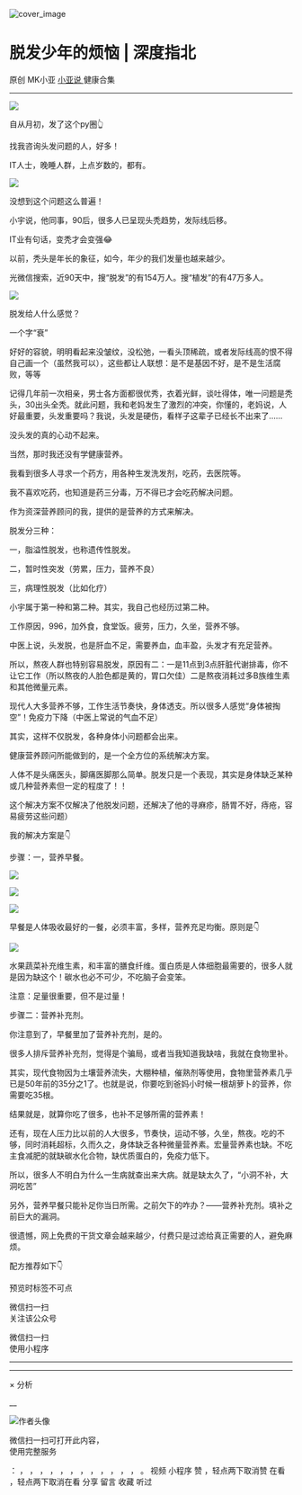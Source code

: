 ![cover_image](https://mmbiz.qlogo.cn/mmbiz_jpg/A8SKDch4cJH21wHpOcULZhs2UPMhMOCorzymvt4DialBicC1TDKFnSDN7AbCDiazMd7lJ6R0U6U4iama5icjBKuzvBA/0?wx_fmt=jpeg)

#  脱发少年的烦恼 | 深度指北

原创  MK小亚  [ 小亚说 ](https://mp.weixin.qq.com/mp/appmsgalbum?__biz=MzUxNDAwNTk0MQ==&action=getalbum&album_id=1708249854717526017#wechat_redirect) 健康合集

__ _ _ _ _

  

![](https://mmbiz.qpic.cn/mmbiz_jpg/A8SKDch4cJH21wHpOcULZhs2UPMhMOCooy3HnmibSy4NdhiatU3GxjvTvLXicQLkWa91MkZiaEqdoRWTkSrjLd3YfA/640?wx_fmt=jpeg)

自从月初，发了这个py圈👆

找我咨询头发问题的人，好多！

IT人士，晚睡人群，上点岁数的，都有。

![](https://mmbiz.qpic.cn/mmbiz_jpg/A8SKDch4cJH21wHpOcULZhs2UPMhMOCoPUMV5ApQ1huFvK7kHO1NWAZ0NJeWoicaheVI1LX4A50styg8AmuXJvg/640?wx_fmt=jpeg)

没想到这个问题这么普遍！

  

小宇说，他同事，90后，很多人已呈现头秃趋势，发际线后移。

IT业有句话，变秃才会变强😂

  

以前，秃头是年长的象征，如今，年少的我们发量也越来越少。

  

光微信搜索，近90天中，搜“脱发”的有154万人。搜“植发”的有47万多人。

  

![](https://mmbiz.qpic.cn/mmbiz_jpg/A8SKDch4cJH21wHpOcULZhs2UPMhMOCoGLBJMKvYibiaAACIpEcgJLKnT75vZ8T63CJyiccUbiblCibuAy6zF554IRQ/640?wx_fmt=jpeg)

脱发给人什么感觉？

  

一个字“衰”

  

好好的容貌，明明看起来没皱纹，没松弛，一看头顶稀疏，或者发际线高的恨不得自己画一个（虽然我可以），这些都让人联想：是不是基因不好，是不是生活腐败，等等

  

记得几年前一次相亲，男士各方面都很优秀，衣着光鲜，谈吐得体，唯一问题是秃头，30出头全秃。就此问题，我和老妈发生了激烈的冲突，你懂的，老妈说，人好最重要，头发重要吗？我说，头发是硬伤，看样子这辈子已经长不出来了……

  

没头发的真的心动不起来。

  

当然，那时我还没有学健康营养。

  

我看到很多人寻求一个药方，用各种生发洗发剂，吃药，去医院等。

我不喜欢吃药，也知道是药三分毒，万不得已才会吃药解决问题。

作为资深营养顾问的我，提供的是营养的方式来解决。

  

脱发分三种：

一，脂溢性脱发，也称遗传性脱发。

二，暂时性突发（劳累，压力，营养不良）

三，病理性脱发（比如化疗）

小宇属于第一种和第二种。其实，我自己也经历过第二种。

  

工作原因，996，加外食，食堂饭。疲劳，压力，久坐，营养不够。

  

中医上说，头发脱，也是肝血不足，需要养血，血丰盈，头发才有充足营养。

  

所以，熬夜人群也特别容易脱发，原因有二：一是11点到3点肝脏代谢排毒，你不让它工作（所以熬夜的人脸色都是黄的，胃口欠佳）二是熬夜消耗过多B族维生素和其他微量元素。

  

现代人大多营养不够，工作生活节奏快，身体透支。所以很多人感觉“身体被掏空”！免疫力下降（中医上常说的气血不足）

  

其实，这样不仅脱发，各种身体小问题都会出来。

  

健康营养顾问所能做到的，是一个全方位的系统解决方案。

  

人体不是头痛医头，脚痛医脚那么简单。脱发只是一个表现，其实是身体缺乏某种或几种营养素但一定的程度了！！

  

这个解决方案不仅解决了他脱发问题，还解决了他的寻麻疹，肠胃不好，痔疮，容易疲劳这些问题）

  

我的解决方案是👇

步骤：一，营养早餐。

  

![](https://mmbiz.qpic.cn/mmbiz_jpg/A8SKDch4cJH21wHpOcULZhs2UPMhMOCoiboZcUDkyz2J8j5lkxS4CjPjsV05AEaJdcmibqeKbMo2fXo269G5X3tg/640?wx_fmt=jpeg)

![](https://mmbiz.qpic.cn/mmbiz_jpg/A8SKDch4cJH21wHpOcULZhs2UPMhMOCow5xU54SOV5Q6LwVMOvQcRDMBHdSyEnoOBiagM2XdKR2WDoNK3uXQuWQ/640?wx_fmt=jpeg)

![](https://mmbiz.qpic.cn/mmbiz_jpg/A8SKDch4cJH21wHpOcULZhs2UPMhMOCoJAiaeFZotQicPN6k54zaN7BaVd2zgV1WMzcjKiaZLtVI2Mtf2ibzC7xibPA/640?wx_fmt=jpeg)

  

早餐是人体吸收最好的一餐，必须丰富，多样，营养充足均衡。原则是👇

  

![](https://mmbiz.qpic.cn/mmbiz_jpg/A8SKDch4cJH21wHpOcULZhs2UPMhMOConphsEDqGuk8rpZ6mhTpDVCa25iaD2UEN1hX1ktxSPaicKibSEmMDib9icQg/640?wx_fmt=jpeg)

  

水果蔬菜补充维生素，和丰富的膳食纤维。蛋白质是人体细胞最需要的，很多人就是因为缺这个！碳水也必不可少，不吃脑子会变笨。

  

注意：足量很重要，但不是过量！

步骤二：营养补充剂。

你注意到了，早餐里加了营养补充剂，是的。

很多人排斥营养补充剂，觉得是个骗局，或者当我知道我缺啥，我就在食物里补。

  

其实，现代食物因为土壤营养流失，大棚种植，催熟剂等使用，食物里营养素几乎已是50年前的35分之1了。也就是说，你要吃到爸妈小时候一根胡萝卜的营养，你需要吃35根。

  

结果就是，就算你吃了很多，也补不足够所需的营养素！

  

还有，现在人压力比以前的人大很多，节奏快，运动不够，久坐，熬夜。吃的不够，同时消耗超标，久而久之，身体缺乏各种微量营养素。宏量营养素也缺。不吃主食减肥的就缺碳水化合物，缺优质蛋白的，免疫力低下。

  

所以，很多人不明白为什么一生病就查出来大病。就是缺太久了，“小洞不补，大洞吃苦”

  

另外，营养早餐只能补足你当日所需。之前欠下的咋办？——营养补充剂。填补之前巨大的漏洞。

  

很遗憾，网上免费的干货文章会越来越少，付费只是过滤给真正需要的人，避免麻烦。

  

配方推荐如下👇

预览时标签不可点

微信扫一扫  
关注该公众号



微信扫一扫  
使用小程序

****



****



×  分析

__

![作者头像](http://mmbiz.qpic.cn/mmbiz_png/A8SKDch4cJE0KicTMyrVCx3VLqEgic5sJ1V5QeGZTibG9GLZlSCXSj5ByXNkib5PBrZVMkI41KKxgwE1K9gfypUeRg/0?wx_fmt=png)

微信扫一扫可打开此内容，  
使用完整服务

：  ，  ，  ，  ，  ，  ，  ，  ，  ，  ，  ，  ，  。  视频  小程序  赞  ，轻点两下取消赞  在看  ，轻点两下取消在看
分享  留言  收藏  听过


